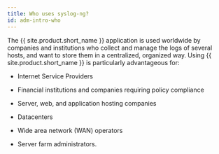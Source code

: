 ```yaml
---
title: Who uses syslog-ng?
id: adm-intro-who
---
```


The {{ site.product.short_name }} application is used worldwide by companies and
institutions who collect and manage the logs of several hosts, and want
to store them in a centralized, organized way. Using {{ site.product.short_name }} is
particularly advantageous for:

- Internet Service Providers

- Financial institutions and companies requiring policy compliance

- Server, web, and application hosting companies

- Datacenters

- Wide area network (WAN) operators

- Server farm administrators.
